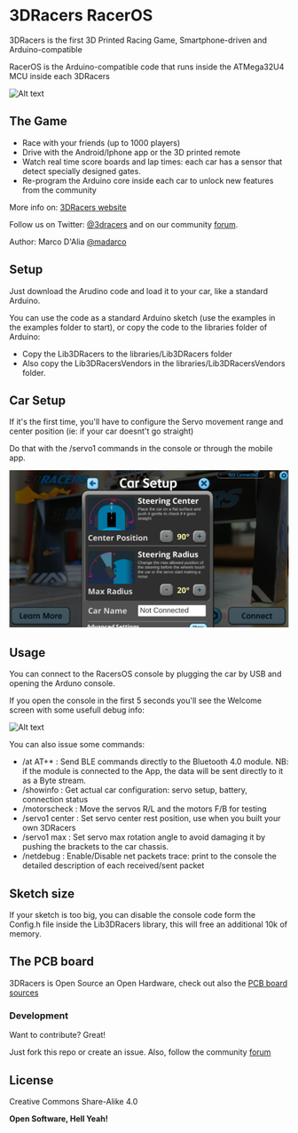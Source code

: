 # 3DRacers RacerOS
3DRacers is the first 3D Printed Racing Game, Smartphone-driven and Arduino-compatible

RacerOS is the Arduino-compatible code that runs inside the ATMega32U4 MCU inside each 3DRacers

![Alt text](/photos/shell-help.jpg?raw=true "3DRacers RacerOS screen")

## The Game

- Race with your friends (up to 1000 players)
- Drive with the Android/Iphone app or the 3D printed remote
- Watch real time score boards and lap times: each car has a sensor that detect specially designed gates.
- Re-program the Arduino core inside each car to unlock new features from the community

More info on: [3DRacers website]

Follow us on Twitter: [@3dracers] and on our community [forum].

Author: Marco D'Alia [@madarco]

## Setup

Just download the Arudino code and load it to your car, like a standard Arduino.

You can use the code as a standard Arduino sketch (use the examples in the examples folder to start), or copy the code to the libraries folder of Arduino:

- Copy the Lib3DRacers to the libraries/Lib3DRacers folder
- Also copy the Lib3DRacersVendors in the libraries/Lib3DRacersVendors folder.

## Car Setup

If it's the first time, you'll have to configure the Servo movement range and center position (ie: if your car doesnt't go straight)

Do that with the /servo1 commands in the console or through the mobile app.

![Alt text](/photos/app-car_setup.jpg?raw=true "3DRacers App car setup")

## Usage

You can connect to the RacersOS console by plugging the car by USB and opening the Arduno console.

If you open the console in the first 5 seconds you'll see the Welcome screen with some usefull debug info:

![Alt text](/photos/shell-welcome.jpg?raw=true "3DRacers welcome screen")

You can also issue some commands:

- /at AT+* : Send BLE commands directly to the Bluetooth 4.0 module. NB: if the module is connected to the App, the data will be sent directly to it as a Byte stream.
- /showinfo : Get actual car configuration: servo setup, battery, connection status
- /motorscheck : Move the servos R/L and the motors F/B for testing
- /servo1 center <angle> : Set servo center rest position, use when you built your own 3DRacers
- /servo1 max <angle> : Set servo max rotation angle to avoid damaging it by pushing the brackets to the car chassis.
- /netdebug : Enable/Disable net packets trace: print to the console the detailed description of each received/sent packet

## Sketch size

If your sketch is too big, you can disable the console code form the Config.h file inside the Lib3DRacers library, this will free an additional 10k of memory.

## The PCB board

3DRacers is Open Source an Open Hardware, check out also the [PCB board sources]

### Development

Want to contribute? Great!

Just fork this repo or create an issue.
Also, follow the community [forum]

License
----

Creative Commons Share-Alike 4.0


**Open Software, Hell Yeah!**

[//]: # (These are reference links used in the body of this note and get stripped out when the markdown processor does it's job. There is no need to format nicely because it shouldn't be seen. Thanks SO - http://stackoverflow.com/questions/4823468/store-comments-in-markdown-syntax)


   [forum]: <http://forum.3dracers.com>
   [Lib3DRacers repository]: <https://github.com/3DRacers/Lib3DRacers>
   [3DRacers website]: <http://www.3dracers.com>
   [@madarco]: <http://twitter.com/madarco>
   [@3dracers]: <http://twitter.com/3dracers>
   [PCB board sources]: <https://github.com/3DRacers/PilotBoard>





